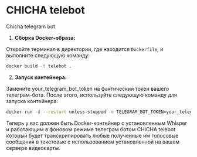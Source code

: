 # CHICHA telebot
Chicha telegram bot

1. **Сборка Docker-образа:**

Откройте терминал в директории, где находится `Dockerfile`, и выполните следующую команду:

```bash
docker build -t telebot .
```

2. **Запуск контейнера:**

Замените your_telegram_bot_token на фактический токен вашего телеграм-бота. После этого, используйте следующую команду для запуска контейнера:

```bash
docker run -d --restart unless-stopped -e TELEGRAM_BOT_TOKEN=your_telegram_bot_token telebot
```

Теперь у вас должен быть Docker-контейнер с установленным Whisper и работающим в фоновом режиме телеграм ботом  CHICHA telebot который будет транскрипировать любые полученные им голосовые сообщения в текстовые с использованием установленной на вашем сервере видеокарты.
